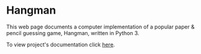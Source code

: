 # Hangman

This web page documents a computer implementation of a popular paper & pencil guessing game, Hangman, written in Python 3.

To view project's documentation click [here](http://monbird.com/hangman).
